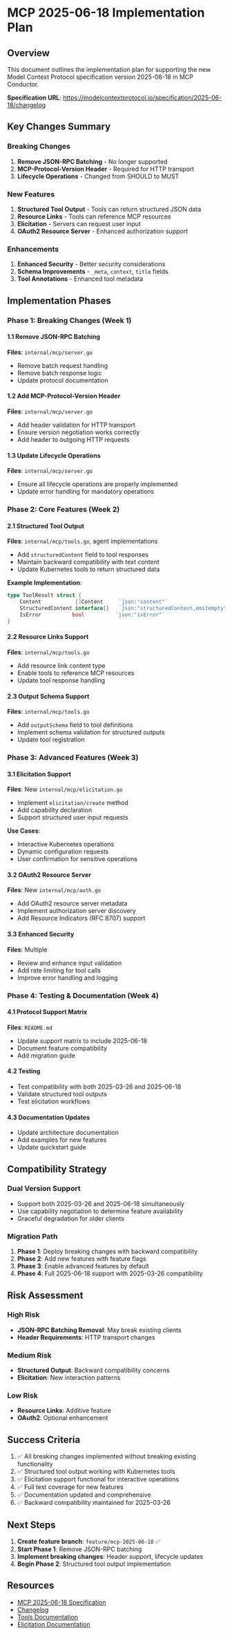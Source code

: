 # MCP 2025-06-18 Implementation Plan

## Overview

This document outlines the implementation plan for supporting the new Model Context Protocol specification version 2025-06-18 in MCP Conductor.

**Specification URL**: https://modelcontextprotocol.io/specification/2025-06-18/changelog

## Key Changes Summary

### Breaking Changes
1. **Remove JSON-RPC Batching** - No longer supported
2. **MCP-Protocol-Version Header** - Required for HTTP transport
3. **Lifecycle Operations** - Changed from SHOULD to MUST

### New Features
1. **Structured Tool Output** - Tools can return structured JSON data
2. **Resource Links** - Tools can reference MCP resources
3. **Elicitation** - Servers can request user input
4. **OAuth2 Resource Server** - Enhanced authorization support

### Enhancements
1. **Enhanced Security** - Better security considerations
2. **Schema Improvements** - `_meta`, `context`, `title` fields
3. **Tool Annotations** - Enhanced tool metadata

## Implementation Phases

### Phase 1: Breaking Changes (Week 1)

#### 1.1 Remove JSON-RPC Batching
**Files**: `internal/mcp/server.go`
- Remove batch request handling
- Remove batch response logic
- Update protocol documentation

#### 1.2 Add MCP-Protocol-Version Header
**Files**: `internal/mcp/server.go`
- Add header validation for HTTP transport
- Ensure version negotiation works correctly
- Add header to outgoing HTTP requests

#### 1.3 Update Lifecycle Operations
**Files**: `internal/mcp/server.go`
- Ensure all lifecycle operations are properly implemented
- Update error handling for mandatory operations

### Phase 2: Core Features (Week 2)

#### 2.1 Structured Tool Output
**Files**: `internal/mcp/tools.go`, agent implementations
- Add `structuredContent` field to tool responses
- Maintain backward compatibility with text content
- Update Kubernetes tools to return structured data

**Example Implementation**:
```go
type ToolResult struct {
    Content           []Content     `json:"content"`
    StructuredContent interface{}   `json:"structuredContent,omitempty"`
    IsError          bool          `json:"isError"`
}
```

#### 2.2 Resource Links Support
**Files**: `internal/mcp/tools.go`
- Add resource link content type
- Enable tools to reference MCP resources
- Update tool response handling

#### 2.3 Output Schema Support
**Files**: `internal/mcp/tools.go`
- Add `outputSchema` field to tool definitions
- Implement schema validation for structured outputs
- Update tool registration

### Phase 3: Advanced Features (Week 3)

#### 3.1 Elicitation Support
**Files**: New `internal/mcp/elicitation.go`
- Implement `elicitation/create` method
- Add capability declaration
- Support structured user input requests

**Use Cases**:
- Interactive Kubernetes operations
- Dynamic configuration requests
- User confirmation for sensitive operations

#### 3.2 OAuth2 Resource Server
**Files**: New `internal/mcp/auth.go`
- Add OAuth2 resource server metadata
- Implement authorization server discovery
- Add Resource Indicators (RFC 8707) support

#### 3.3 Enhanced Security
**Files**: Multiple
- Review and enhance input validation
- Add rate limiting for tool calls
- Improve error handling and logging

### Phase 4: Testing & Documentation (Week 4)

#### 4.1 Protocol Support Matrix
**Files**: `README.md`
- Update support matrix to include 2025-06-18
- Document feature compatibility
- Add migration guide

#### 4.2 Testing
- Test compatibility with both 2025-03-26 and 2025-06-18
- Validate structured tool outputs
- Test elicitation workflows

#### 4.3 Documentation Updates
- Update architecture documentation
- Add examples for new features
- Update quickstart guide

## Compatibility Strategy

### Dual Version Support
- Support both 2025-03-26 and 2025-06-18 simultaneously
- Use capability negotiation to determine feature availability
- Graceful degradation for older clients

### Migration Path
1. **Phase 1**: Deploy breaking changes with backward compatibility
2. **Phase 2**: Add new features with feature flags
3. **Phase 3**: Enable advanced features by default
4. **Phase 4**: Full 2025-06-18 support with 2025-03-26 compatibility

## Risk Assessment

### High Risk
- **JSON-RPC Batching Removal**: May break existing clients
- **Header Requirements**: HTTP transport changes

### Medium Risk
- **Structured Output**: Backward compatibility concerns
- **Elicitation**: New interaction patterns

### Low Risk
- **Resource Links**: Additive feature
- **OAuth2**: Optional enhancement

## Success Criteria

1. ✅ All breaking changes implemented without breaking existing functionality
2. ✅ Structured tool output working with Kubernetes tools
3. ✅ Elicitation support functional for interactive operations
4. ✅ Full test coverage for new features
5. ✅ Documentation updated and comprehensive
6. ✅ Backward compatibility maintained for 2025-03-26

## Next Steps

1. **Create feature branch**: `feature/mcp-2025-06-18` ✅
2. **Start Phase 1**: Remove JSON-RPC batching
3. **Implement breaking changes**: Header support, lifecycle updates
4. **Begin Phase 2**: Structured tool output implementation

## Resources

- [MCP 2025-06-18 Specification](https://modelcontextprotocol.io/specification/2025-06-18)
- [Changelog](https://modelcontextprotocol.io/specification/2025-06-18/changelog)
- [Tools Documentation](https://modelcontextprotocol.io/specification/2025-06-18/server/tools)
- [Elicitation Documentation](https://modelcontextprotocol.io/specification/2025-06-18/client/elicitation)
